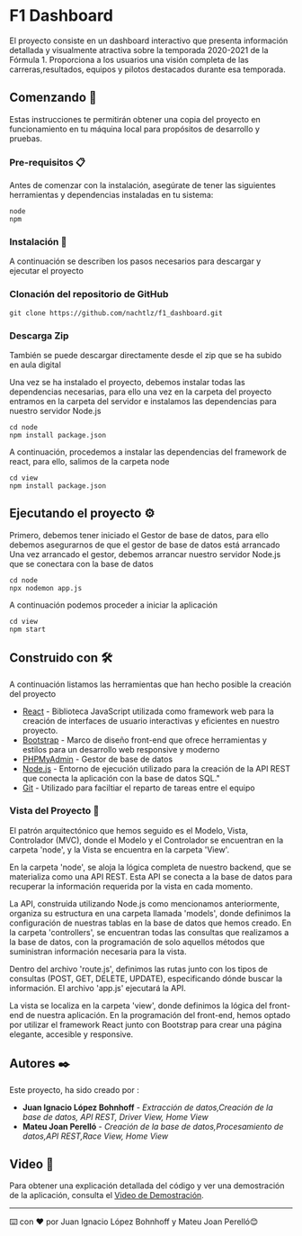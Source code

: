 # F1 Dashboard

El proyecto consiste en un dashboard interactivo que presenta información detallada y visualmente atractiva sobre la temporada 2020-2021 de la Fórmula 1. Proporciona a los usuarios una visión completa de las carreras,resultados, equipos y pilotos destacados durante esa temporada.

## Comenzando 🚀

Estas instrucciones te permitirán obtener una copia del proyecto en funcionamiento en tu máquina local para propósitos de desarrollo y pruebas.



### Pre-requisitos 📋

Antes de comenzar con la instalación, asegúrate de tener las siguientes herramientas y dependencias instaladas en tu sistema:
```
node
npm
```

### Instalación 🔧

A continuación se describen los pasos necesarios para descargar y ejecutar el proyecto

### Clonación del repositorio de GitHub

```
git clone https://github.com/nachtlz/f1_dashboard.git
```
### Descarga Zip
También se puede descargar directamente desde el zip que se ha subido en aula digital

Una vez se ha instalado el proyecto, debemos instalar todas las dependencias necesarias, para ello una vez en la carpeta del proyecto
entramos en la carpeta del servidor e instalamos las dependencias para nuestro servidor Node.js

```
cd node
npm install package.json
```
A continuación, procedemos a instalar las dependencias del framework de react, para ello, salimos de la carpeta node

```
cd view
npm install package.json
```

## Ejecutando el proyecto ⚙️

Primero, debemos tener iniciado el Gestor de base de datos, para ello debemos asegurarnos de que el gestor de base de datos está arrancado
Una vez arrancado el gestor, debemos arrancar nuestro servidor Node.js que se conectara con la base de datos

```
cd node
npx nodemon app.js
```
A continuación podemos proceder a iniciar la aplicación

```
cd view
npm start
```
## Construido con 🛠️

A continuación listamos las herramientas que han hecho posible la creación del proyecto
* [React](https://es.react.dev) - Biblioteca JavaScript utilizada como framework web para la creación de interfaces de usuario interactivas y eficientes en nuestro proyecto.
* [Bootstrap](https://getbootstrap.com) - Marco de diseño front-end que ofrece herramientas y estilos para un desarrollo web responsive y moderno
* [PHPMyAdmin](https://www.phpmyadmin.net) - Gestor de base de datos
* [Node.js](https://nodejs.org/en) - Entorno de ejecución utilizado para la creación de la API REST que conecta la aplicación con la base de datos SQL."
* [Git](https://github.com) - Utilizado para faciltiar el reparto de tareas entre el equipo

### Vista del Proyecto 🔩

El patrón arquitectónico que hemos seguido es el Modelo, Vista, Controlador (MVC), donde el Modelo y el Controlador se encuentran en la carpeta 'node', y la Vista se encuentra en la carpeta 'View'.


En la carpeta 'node', se aloja la lógica completa de nuestro backend, que se materializa como una API REST. Esta API se conecta a la base de datos para recuperar la información requerida por la vista en cada momento.

La API, construida utilizando Node.js como mencionamos anteriormente, organiza su estructura en una carpeta llamada 'models', donde definimos la configuración de nuestras tablas en la base de datos que hemos creado. En la carpeta 'controllers', se encuentran todas las consultas que realizamos a la base de datos, con la programación de solo aquellos métodos que suministran información necesaria para la vista.

Dentro del archivo 'route.js', definimos las rutas junto con los tipos de consultas (POST, GET, DELETE, UPDATE), especificando dónde buscar la información. El archivo 'app.js' ejecutará la API.

La vista se localiza en la carpeta 'view', donde definimos la lógica del front-end de nuestra aplicación. En la programación del front-end, hemos optado por utilizar el framework React junto con Bootstrap para crear una página elegante, accesible y responsive.


## Autores ✒️

Este proyecto, ha sido creado por : 

* **Juan Ignacio López Bohnhoff** - *Extracción de datos,Creación de la base de datos, API REST, Driver View, Home View* 
* **Mateu Joan Perelló** - *Creación de la base de datos,Procesamiento de datos,API REST,Race View, Home View*

## Video 🎥

Para obtener una explicación detallada del código y ver una demostración de la aplicación, consulta el [Video de Demostración](https://youtu.be/_s0NZnsCipk).




---
⌨️ con ❤️ por Juan Ignacio López Bohnhoff y Mateu Joan Perelló😊
